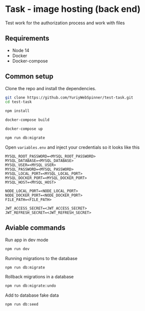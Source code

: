 # Task - image hosting (back end)

Test work for the authorization process and work with files

## Requirements

* Node 14
* Docker
* Docker-compose

## Common setup

Clone the repo and install the dependencies.

```bash
git clone https://github.com/YuriyWebSpinner/test-task.git
cd test-task
```

```bash
npm install
```

```bash
docker-compose build
```

```bash
docker-compose up
```

```bash
npm run db:migrate
```

Open `variables.env` and inject your credentials so it looks like this

```
MYSQL_ROOT_PASSWORD=<MYSQL_ROOT_PASSWORD>
MYSQL_DATABASE=<MYSQL_DATABASE>
MYSQL_USER=<MYSQL_USER>
MYSQL_PASSWORD=<MYSQL_PASSWORD>
MYSQL_LOCAL_PORT=<MYSQL_LOCAL_PORT>
MYSQL_DOCKER_PORT=<MYSQL_DOCKER_PORT>
MYSQL_HOST=<MYSQL_HOST>

NODE_LOCAL_PORT=<NODE_LOCAL_PORT>
NODE_DOCKER_PORT=<NODE_DOCKER_PORT>
FILE_PATH=<FILE_PATH>

JWT_ACCESS_SECRET=<JWT_ACCESS_SECRET>
JWT_REFRESH_SECRET=<JWT_REFRESH_SECRET>
```

## Aviable commands

Run app in dev mode

```bash
npm run dev
```

Running migrations to the database

```bash
npm run db:migrate
```

Rollback migrations in a database

```bash
npm run db:migrate:undo
```
Add to database fake data

```bash
npm run db:seed
```
